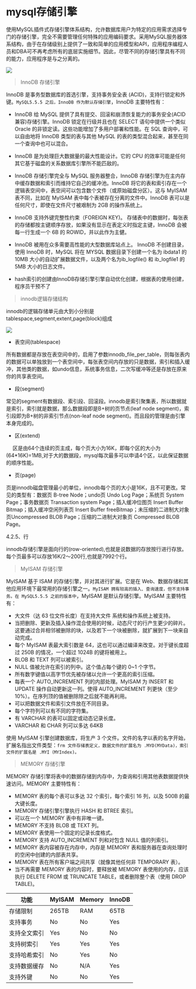 # mysql存储引擎

使用MySQL插件式存储引擎体系结构，允许数据库用户为特定的应用需求选择专门的存储引擎，完全不需要管理任何特殊的应用编码要求。采用MySQL服务器体系结构，由于在存储级别上提供了一致和简单的应用模型和API，应用程序编程人员和DBA可不再考虑所有的底层实施细节。因此，尽管不同的存储引擎具有不同的能力，应用程序是与之分离的。

![](https://img2018.cnblogs.com/i-beta/1397037/202002/1397037-20200220161412192-910498182.png)

>InnoDB 存储引擎

InnoDB 是事务型数据库的首选引擎，支持事务安全表 (ACID)，支持行锁定和外键。`MySQL5.5.5 之后，InnoDB 作为默认存储引擎`，InnoDB 主要特性有：

- InnoDB 给 MySQL 提供了具有提交、回滚和崩溃恢复能力的事务安全(ACID 兼容)存储引擎。InnoDB 锁定在行级并且也在 SELECT 语句中提供一个类似 Oracle 的非锁定读。这些功能增加了多用户部署和性能。在 SQL 查询中，可以自由地将 InnoDB 类型的表与其他 MySQL 的表的类型混合起来，甚至在同一个查询中也可以混合。
- InnoDB 是为处理巨大数据量的最大性能设计。它的 CPU 的效率可能是任何其它基于磁盘的关系数据库引擎所不能匹敌的。
- InnoDB 存储引擎完全与 MySQL 服务器整合，InnoDB 存储引擎为在主内存中缓存数据和索引而维持它自己的缓冲池。InnoDB 将它的表和索引存在一个逻辑表空间中，表空间可以包含数个文件（或原始磁盘分区）。这与 MyISAM 表不同，比如在 MyISAM 表中每个表被存在分离的文件中。InnoDB 表可以是任何尺寸，即使在文件尺寸被艰制为 2GB 的操作系统上。
- InnoDB 支持外键完整性约束（FOREIGN KEY)。 存储表中的数据时，每张表的存储都按主键顺序存放，如果没有显示在表定义时指定主键，InnoDB 会被每一行生成一个 6B 的 ROWID，并以此作为主健。
- InnoDB 被用在众多需要高性能的大型数据库站点上。 InnoDB 不创建目录，使用 InnoDB 时，MySQL 将在 MYSQL 数据目录下创建一个名为 ibdata1 的 10MB 大小的自动扩展数据文件，以及两个名为ib_logfile() 和 ib_logfile1 的 5MB 大小的日志文件。

- hash索引的创建由InnoDB存储引擎引擎自动优化创建，根据表的使用创建，程序员干预不了

>innodb逻辑存储结构

innodb的逻辑存储单元由大到小分别是 tablespace,segment,extent,page(block)组成

![](https://upload-images.jianshu.io/upload_images/6807865-f4eb8cca559045f3.png?imageMogr2/auto-orient/strip|imageView2/2/w/705/format/webp)

- 表空间(tablespace)

所有数据都是存放在表空间中的，启用了参数innodb_file_per_table，则每张表内的数据可以单独放到一个表空间中，每张表空间内存放的只是数据，索引和插入缓冲，其他类的数据，如undo信息，系统事务信息，二次写缓冲等还是存放在原来你的共享表空间。

- 段(segment)

常见的segment有数据段、索引段、回滚段。innodb是索引聚集表，所以数据就是索引，索引就是数据，那么数据段即是B+树的页节点(leaf node segment)，索引段即为B+树的非索引节点(non-leaf node segment)。而且段的管理是由引擎本身完成的。

- 区(extend)

　    区是由64个连续的页主成，每个页大小为16K，即每个区的大小为(64*16K)=1MB,对于大的数据段，mysql每次最多可以申请4个区，以此保证数据的顺序性能。

- 页(page)

页是innodb磁盘管理最小的单位，innodb每个页的大小是16K，且不可更改。常见的类型有：数据页 B-tree Node；undo页 Undo Log Page；系统页 System Page；事务数据页 Transaction system Page；插入缓冲位图页 Insert Buffer Bitmap；插入缓冲空闲列表页 Insert Buffer freeBitmap；未压缩的二进制大对象页Uncompressed BLOB Page；压缩的二进制大对象页 Compressed BLOB Page。

4.2.5、行

innodb存储引擎是面向行的(row-oriented),也就是说数据的存放按行进行存放。每个页最多可以存放16K/2～200行,也就是7992个行。

>MyISAM 存储引擎

MyISAM 基于 ISAM 的存储引擎，并对其进行扩展。它是在 Web、数据存储和其他应用环境下最常用的存储引擎之一。`MyISAM 拥有较高的插入、查询速度，但不支持事务。在 MySQL5.5.5 之前的版本中`，MyISAM 是默认存储引擎。MyISAM 主要特性有：

- 大文件（达 63 位文件长度）在支持大文件 系统和操作系统上被支持。
- 当把删除、更新及插入操作混合使用的时候，动态尺寸的行产生更少的碎片。这要通过合并相邻被删除的块，以及若下一个块被删除，就扩展到下一块来自动完成。
- 每个 MyISAM 表最大索引数是 64，这也可以通过编译来改变。对于键长度超过 250B 的情况，一个超过 1024B 的键将被用上。
- BLOB 和 TEXT 列可以被索引。
- NULL 值被允许在索引的列中。这个值占每个键的 0~1 个字节。
- 所有数字键值以高字节优先被存储以允许一个更高的索引压缩。
- 每表一个 AUTO_INCREMENT 列的内部处理。MyISAM 为 INSERT 和 UPDATE 操作自动更新这一列。使得 AUTO_INCREMENT 列更快（至少 10%）。在序列顶的值被删除除之后就不能再利用。
- 可以把数据文件和索引文件放在不同目录。
- 每个字符列可以有不同的字符集。
- 有 VARCHAR 的表可以固定或动态记录长度。
- VARCHAR 和 CHAR 列可以多达 64KB

使用 MyISAM 引擎创建数据库，将生产 3 个文件。文件的名字以表的名字开始，扩展名指出文件类型：`frm 文件存储表定义，数据文件的扩展名为 .MYD(MYData)，索引文件的扩展名是 .MYI（MYIndex)。`

>MEMORY 存储引擎

MEMORY 存储引擎将表中的数据存储到内存中，为查询和引用其他表数据提供快速访问。MEMORY 主要特性有：

- MEMORY 表的每个表可以多达 32 个索引，每个索引 16 列，以及 500B 的最大键长度。
- MEMORY 存储引擎引擎执行 HASH 和 BTREE 索引。
- 可以在一个 MEMORY 表中有非唯一键。
- MEMORY 不支持 BLOB 或 TEXT 列。
- MEMORY 表使用一个固定的记录长度格式。
- MEMORY 支持 AUTO_INCREMENT 列和对包含 NULL 值的列索引。
- MEMORY 表内容被存在内存中，内存是 MEMORY 表和服务器在查询处理时的空闲中创建的内部表共享。
- MEMORY 表在所有客户端之间共享（就像其他任何非 TEMPORARY 表）。
- 当不再需要 MEMORY 表的内容时，要释放被 MEMORY 表使用的内存，应该执行 DELETE FROM 或 TRUNCATE TABLE，或者删除整个表（使用 DROP TABLE)。

功能|MyISAM|Memory|InnoDB
-|-|-|-
存储限制|265TB|RAM|65TB
支持事务|No|No|Yes
支持全文索引|Yes|No|No
支持树索引|Yes|Yes|Yes
支持哈希索引|No|Yes|No
支持数据缓存|No|N/A|Yes
支持外键|No|No|Yes